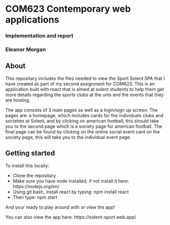 <h1>COM623 Contemporary web applications</h1>
<h3>Implementation and report</h3>
<h3>Eleanor Morgan</h3>
<h2>About</h2>
<p>This repositary includes the files needed to view the Sport Solent SPA that I have created as part of my second assignment for COM623. This is an application built with react that is aimed at solent students to help them get more details regarding the sports clubs at the unis and the events that they are hosting.<br>

The app consists of 3 main pages as well as a login/sign up screen. The pages are: a homepage, which includes cards for the individuals clubs and societies at Solent, and by clicking on american football, this should take you to the second page which is a society page for american football. The final page can be found by clicking on the online social event card on the society page, this will take you to the individual event page.</p>

<h2>Getting started</h2>
<p>To install this locally:</p>

<ul>
  <li>Clone the repositary</li>
  <li>Make sure you have node installed, if not install it here: https://nodejs.org/en/</li>
  <li>Using git bash, install react by typing: npm install react</li>
  <li>Then type: npm start</li>
</ul>

<p>And your ready to play around with or view the app!</p>

<p>You can also view the app here: https://solent-sport.web.app/ </p>
